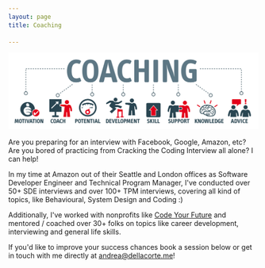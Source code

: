 ```yaml
---
layout: page
title: Coaching

---
```

![](/static/imgs/coaching-diagram.jpg.jpg "Coaching Diagram")

Are you preparing for an interview with Facebook, Google, Amazon, etc? Are you bored of practicing from Cracking the Coding Interview all alone? I can help!

In my time at Amazon out of their Seattle and London offices as Software Developer Engineer and Technical Program Manager,  I've conducted over 50+ SDE interviews and over 100+ TPM interviews, covering all kind of topics, like Behavioural, System Design and Coding :)

Additionally, I've worked with nonprofits like [Code Your Future]() and mentored / coached over 30+ folks on topics like career development, interviewing and general life skills.

If you'd like to improve your success chances book a session below or get in touch with me directly at [andrea@dellacorte.me](mailto:andrea@dellacorte.me)!

<!-- Calendly inline widget begin -->
<div class="calendly-inline-widget" data-url="https://calendly.com/dellacorte" style="min-width:320px;height:630px;"></div>
<script type="text/javascript" src="https://assets.calendly.com/assets/external/widget.js" async></script>
<!-- Calendly inline widget end -->